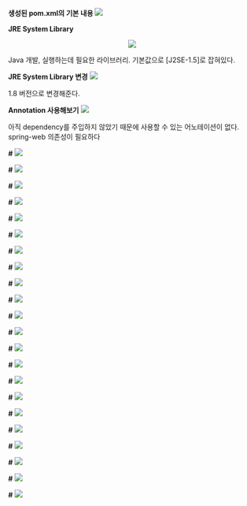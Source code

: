 **생성된 pom.xml의 기본 내용**
<img src="{{ site.url }}/assets\image\spring\02-setting\2019-11-14 150936_pom_xml.png">

**JRE System Library**

<center><img src="{{ site.url }}/assets\image\spring\02-setting\2019-11-14 231427_jrever.png" /></center>

Java 개발, 실행하는데 필요한 라이브러리.
기본값으로 [J2SE-1.5]로 잡혀있다.

**JRE System Library 변경**
<img src="{{ site.url }}/assets\image\spring\02-setting\2019-11-14 231950_javase8.png" />

1.8 버전으로 변경해준다.

**Annotation 사용해보기**
<img src="{{ site.url }}/assets\image\spring\02-setting\2019-11-14 232419_controller.png">

아직 dependency를 주입하지 않았기 때문에 사용할 수 있는 어노테이션이 없다.
spring-web 의존성이 필요하다

**#**
<img src="{{ site.url }}/assets\image\spring\02-setting\2019-11-14 233554_web+springelements.png">

**#**
<img src="{{ site.url }}/assets\image\spring\02-setting\2019-11-14 233736_usingannotation.png">

**#**
<img src="{{ site.url }}/assets\image\spring\02-setting\2019-11-14 234122_buildpath.png">

**#**
<img src="{{ site.url }}/assets\image\spring\02-setting\2019-11-14 234413_buildpathlib.png">

**#**
<img src="{{ site.url }}/assets\image\spring\02-setting\2019-11-14 235250_serverrun.png">

**#**
<img src="{{ site.url }}/assets\image\spring\02-setting\2019-11-14 235921_menuchanged.png">

**#**
<img src="{{ site.url }}/assets\image\spring\02-setting\2019-11-15 000246_onlywar.png">

**#**
<img src="{{ site.url }}/assets\image\spring\02-setting\2019-11-15 000410_server.png">

**#**
<img src="{{ site.url }}/assets\image\spring\02-setting\2019-11-15 000620_webxmlerror.png">

**#**
<img src="{{ site.url }}/assets\image\spring\02-setting\2019-11-15 001249_creatxml1.png">

**#**
<img src="{{ site.url }}/assets\image\spring\02-setting\2019-11-15 001423_createxml2.png">

**#**
<img src="{{ site.url }}/assets\image\spring\02-setting\2019-11-15 001630_createxml3.png">

**#**
<img src="{{ site.url }}/assets\image\spring\02-setting\2019-11-15 003017_createapplicationcontext.png">

**#**
<img src="{{ site.url }}/assets\image\spring\02-setting\2019-11-15 003114_createapplicationcontext2.png">

**#**
<img src="{{ site.url }}/assets\image\spring\02-setting\2019-11-15 003317_createapplicationcontext3.png">

**#**
<img src="{{ site.url }}/assets\image\spring\02-setting\2019-11-15 003650_createappllicationcontext4.png">

**#**
<img src="{{ site.url }}/assets\image\spring\02-setting\2019-11-15 004022_createservletxml.png">

**#**
<img src="{{ site.url }}/assets\image\spring\02-setting\2019-11-15 004433_createservletxml2.png">

**#**
<img src="{{ site.url }}/assets\image\spring\02-setting\2019-11-15 005956_error.png">

**#**
<img src="{{ site.url }}/assets\image\spring\02-setting\2019-11-15 010100_errorfix.png">

**#**
<img src="{{ site.url }}/assets\image\spring\02-setting\2019-11-15 010350_hello.png">

**#**
<img src="{{ site.url }}/assets\image\spring\02-setting\2019-11-17 193320_nomappingerror.png">
